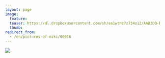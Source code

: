 ```yaml
---
layout: page
image:
  feature:
  teaser: https://dl.dropboxusercontent.com/sh/ea1wtnz7z734o12/AAB3DO-DD3M60FGdydY-bLZga/mikin-kuvat/2/IMG23835-245px.jpg
  thumb:
redirect_from:
  - /en/pictures-of-miki/00016
---
```


[![](https://dl.dropboxusercontent.com/sh/ea1wtnz7z734o12/AACEgeAtDsJXa-qbkWBHZzcna/mikin-kuvat/3/IMG23835-800px.jpg)](https://dl.dropboxusercontent.com/sh/ea1wtnz7z734o12/AAASih0FtnC8yvZpG2Q3QyR3a/mikin-kuvat/3/IMG23835.jpg)
